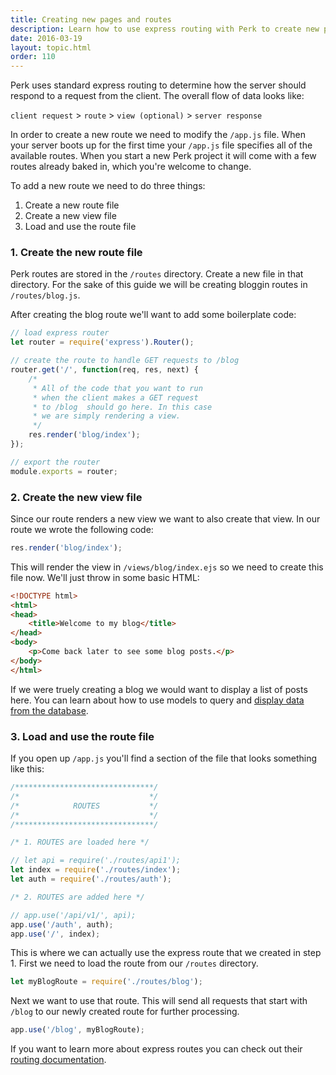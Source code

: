 ```yaml
---
title: Creating new pages and routes
description: Learn how to use express routing with Perk to create new pages.
date: 2016-03-19
layout: topic.html
order: 110
---
```


Perk uses standard express routing to determine how the server should respond to a request from the client. The overall flow of data looks like:

`client request` > `route` > `view (optional)` > `server response`

In order to create a new route we need to modify the `/app.js` file. When your server boots up for the first time your `/app.js` file specifies all of the available routes. When you start a new Perk project it will come with a few routes already baked in, which you're welcome to change.

To add a new route we need to do three things:

1. Create a new route file
1. Create a new view file
1. Load and use the route file

### 1. Create the new route file

Perk routes are stored in the `/routes` directory. Create a new file in that directory. For the sake of this guide we will be creating bloggin routes in `/routes/blog.js`.

After creating the blog route we'll want to add some boilerplate code:

```js
// load express router
let router = require('express').Router();

// create the route to handle GET requests to /blog
router.get('/', function(req, res, next) {
	/*
	 * All of the code that you want to run
	 * when the client makes a GET request
	 * to /blog  should go here. In this case
	 * we are simply rendering a view.
	 */
	res.render('blog/index');
});

// export the router
module.exports = router;
```

### 2. Create the new view file

Since our route renders a new view we want to also create that view. In our route we wrote the following code:

```js
res.render('blog/index');
```

This will render the view in `/views/blog/index.ejs` so we need to create this file now. We'll just throw in some basic HTML:

```html
<!DOCTYPE html>
<html>
<head>
	<title>Welcome to my blog</title>
</head>
<body>
	<p>Come back later to see some blog posts.</p>
</body>
</html>
```

If we were truely creating a blog we would want to display a list of posts here. You can learn about how to use models to query and [display data from the database](/guides/querying-and-displaying-data-with-models.html).

### 3. Load and use the route file

If you open up `/app.js` you'll find a section of the file that looks something like this:

```js
/*******************************/
/*                             */
/*            ROUTES           */
/*                             */
/*******************************/

/* 1. ROUTES are loaded here */

// let api = require('./routes/api1');
let index = require('./routes/index');
let auth = require('./routes/auth');

/* 2. ROUTES are added here */

// app.use('/api/v1/', api);
app.use('/auth', auth);
app.use('/', index);
```

This is where we can actually use the express route that we created in step 1. First we need to load the route from our `/routes` directory.

```js
let myBlogRoute = require('./routes/blog');
```

Next we want to use that route. This will send all requests that start with `/blog` to our newly created route for further processing.

```js
app.use('/blog', myBlogRoute);
```

If you want to learn more about express routes you can check out their [routing documentation](http://expressjs.com/en/guide/routing.html).